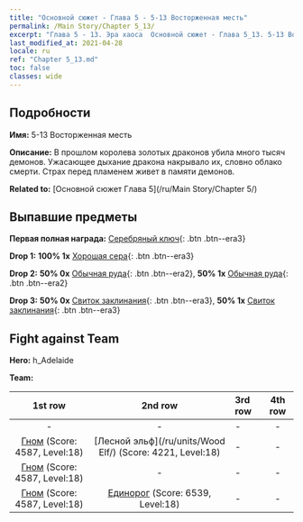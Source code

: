 ```yaml
---
title: "Основной сюжет - Глава 5 - 5-13 Восторженная месть"
permalink: /Main Story/Chapter 5_13/
excerpt: "Глава 5 - 13. Эра хаоса  Основной сюжет - Глава 5_13. 5-13 Восторженная месть"
last_modified_at: 2021-04-28
locale: ru
ref: "Chapter 5_13.md"
toc: false
classes: wide
---
```


## Подробности

 **Имя:** 5-13 Восторженная месть

 **Описание:** В прошлом королева золотых драконов убила много тысяч демонов. Ужасающее дыхание дракона накрывало их, словно облако смерти. Страх перед пламенем живет в памяти демонов.

 **Related to:** [Основной сюжет Глава 5](/ru/Main Story/Chapter 5/)

## Выпавшие предметы

 **Первая полная награда:** [Серебряный ключ](/ItemsRU/con_693/){: .btn .btn--era3}

 **Drop 1:** **100% 1x** [Хорошая сера](/ItemsRU/mat_15/){: .btn .btn--era3}

 **Drop 2:** **50% 0x** [Обычная руда](/ItemsRU/mat_6/){: .btn .btn--era2}, **50% 1x** [Обычная руда](/ItemsRU/mat_6/){: .btn .btn--era2}

 **Drop 3:** **50% 0x** [Свиток заклинания](/ItemsRU/con_694/){: .btn .btn--era3}, **50% 1x** [Свиток заклинания](/ItemsRU/con_694/){: .btn .btn--era3}


## Fight against Team
 **Hero:** h_Adelaide

 **Team:**


  | 1st row | 2nd row | 3rd row | 4th row |
  |:----:|:----:|:----|:----:|
  | - | - | - | - |
  | [Гном](/ru/units/Dwarf/) (Score: 4587, Level:18)  | [Лесной эльф](/ru/units/Wood Elf/) (Score: 4221, Level:18)  | - | - |
  | [Гном](/ru/units/Dwarf/) (Score: 4587, Level:18)  | - | - | - |
  | [Гном](/ru/units/Dwarf/) (Score: 4587, Level:18)  | [Единорог](/ru/units/Unicorn/) (Score: 6539, Level:18)  | - | - |


